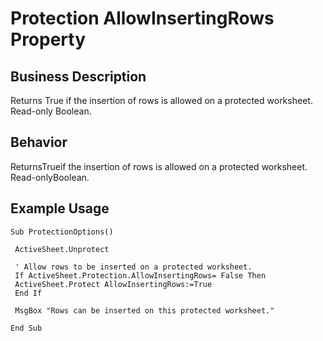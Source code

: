 # Protection AllowInsertingRows Property

## Business Description
Returns True if the insertion of rows is allowed on a protected worksheet. Read-only Boolean.

## Behavior
ReturnsTrueif the insertion of rows is allowed on a protected worksheet. Read-onlyBoolean.

## Example Usage
```vba
Sub ProtectionOptions() 
 
 ActiveSheet.Unprotect 
 
 ' Allow rows to be inserted on a protected worksheet. 
 If ActiveSheet.Protection.AllowInsertingRows= False Then 
 ActiveSheet.Protect AllowInsertingRows:=True 
 End If 
 
 MsgBox "Rows can be inserted on this protected worksheet." 
 
End Sub
```
